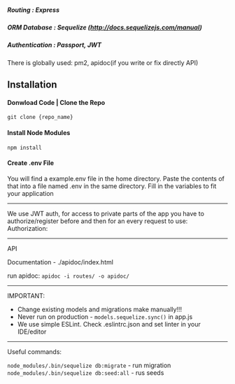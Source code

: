 ##### Routing         : Express
##### ORM Database    : Sequelize (http://docs.sequelizejs.com/manual)
##### Authentication  : Passport, JWT

There is globally used: pm2, apidoc(if you write or fix directly API)

## Installation

#### Donwload Code | Clone the Repo

```
git clone {repo_name}
```

#### Install Node Modules
```
npm install
```

#### Create .env File
You will find a example.env file in the home directory. Paste the contents of that into a file named .env in the same directory. 
Fill in the variables to fit your application



----

We use JWT auth, for access to private parts of the app you have to authorize/register before and then for an every request to use: 
Authorization: <taken token>



-----

API

Documentation -  ./apidoc/index.html

run apidoc: `apidoc -i routes/ -o apidoc/`

----

IMPORTANT:
- Change existing models and migrations make manually!!!
- Never run on production - `models.sequelize.sync()` in app.js
- We use simple ESLint. Check .eslintrc.json and set linter in your IDE/editor

------

Useful commands:

`node_modules/.bin/sequelize db:migrate` - run migration
`node_modules/.bin/sequelize db:seed:all` - rus seeds
